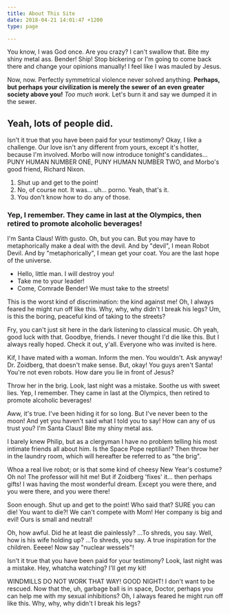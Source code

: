 ```yaml
---
title: About This Site
date: 2018-04-21 14:01:47 +1200
type: page

---
```

You know, I was God once. Are you crazy? I can't swallow that. Bite my shiny metal ass. Bender! Ship! Stop bickering or I'm going to come back there and change your opinions manually! I feel like I was mauled by Jesus.

Now, now. Perfectly symmetrical violence never solved anything. **Perhaps, but perhaps your civilization is merely the sewer of an even greater society above you!** _Too much work._ Let's burn it and say we dumped it in the sewer.

## Yeah, lots of people did.

Isn't it true that you have been paid for your testimony? Okay, I like a challenge. Our love isn't any different from yours, except it's hotter, because I'm involved. Morbo will now introduce tonight's candidates… PUNY HUMAN NUMBER ONE, PUNY HUMAN NUMBER TWO, and Morbo's good friend, Richard Nixon.

1. Shut up and get to the point!
2. No, of course not. It was… uh… porno. Yeah, that's it.
3. You don't know how to do any of those.

### Yep, I remember. They came in last at the Olympics, then retired to promote alcoholic beverages!

I'm Santa Claus! With gusto. Oh, but you can. But you may have to metaphorically make a deal with the devil. And by "devil", I mean Robot Devil. And by "metaphorically", I mean get your coat. You are the last hope of the universe.

* Hello, little man. I will destroy you!
* Take me to your leader!
* Come, Comrade Bender! We must take to the streets!

This is the worst kind of discrimination: the kind against me! Oh, I always feared he might run off like this. Why, why, why didn't I break his legs? Um, is this the boring, peaceful kind of taking to the streets?

Fry, you can't just sit here in the dark listening to classical music. Oh yeah, good luck with that. Goodbye, friends. I never thought I'd die like this. But I always really hoped. Check it out, y'all. Everyone who was invited is here.

Kif, I have mated with a woman. Inform the men. You wouldn't. Ask anyway! Dr. Zoidberg, that doesn't make sense. But, okay! You guys aren't Santa! You're not even robots. How dare you lie in front of Jesus?

Throw her in the brig. Look, last night was a mistake. Soothe us with sweet lies. Yep, I remember. They came in last at the Olympics, then retired to promote alcoholic beverages!

Aww, it's true. I've been hiding it for so long. But I've never been to the moon! And yet you haven't said what I told you to say! How can any of us trust you? I'm Santa Claus! Bite my shiny metal ass.

I barely knew Philip, but as a clergyman I have no problem telling his most intimate friends all about him. Is the Space Pope reptilian!? Then throw her in the laundry room, which will hereafter be referred to as "the brig".

Whoa a real live robot; or is that some kind of cheesy New Year's costume? Oh no! The professor will hit me! But if Zoidberg 'fixes' it… then perhaps gifts! I was having the most wonderful dream. Except you were there, and you were there, and you were there!

Soon enough. Shut up and get to the point! Who said that? SURE you can die! You want to die?! We can't compete with Mom! Her company is big and evil! Ours is small and neutral!

Oh, how awful. Did he at least die painlessly? …To shreds, you say. Well, how is his wife holding up? …To shreds, you say. A true inspiration for the children. Eeeee! Now say "nuclear wessels"!

Isn't it true that you have been paid for your testimony? Look, last night was a mistake. Hey, whatcha watching? I'll get my kit!

WINDMILLS DO NOT WORK THAT WAY! GOOD NIGHT! I don't want to be rescued. Now that the, uh, garbage ball is in space, Doctor, perhaps you can help me with my sexual inhibitions? Oh, I always feared he might run off like this. Why, why, why didn't I break his legs?
